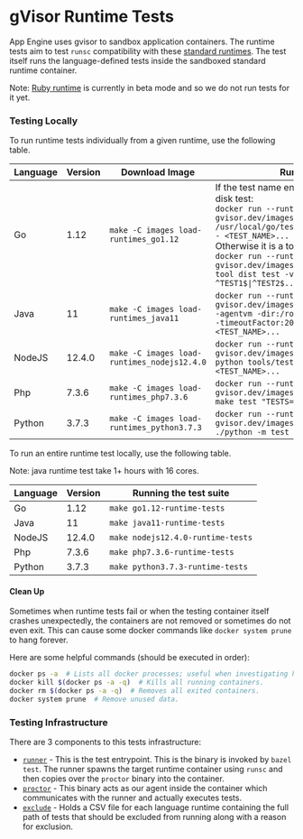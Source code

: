 # gVisor Runtime Tests

App Engine uses gvisor to sandbox application containers. The runtime tests aim
to test `runsc` compatibility with these
[standard runtimes](https://cloud.google.com/appengine/docs/standard/runtimes).
The test itself runs the language-defined tests inside the sandboxed standard
runtime container.

Note: [Ruby runtime](https://cloud.google.com/appengine/docs/standard/ruby) is
currently in beta mode and so we do not run tests for it yet.

### Testing Locally

To run runtime tests individually from a given runtime, use the following table.

Language | Version | Download Image                              | Run Test(s)
-------- | ------- | ------------------------------------------- | -----------
Go       | 1.12    | `make -C images load-runtimes_go1.12`       | If the test name ends with `.go`, it is an on-disk test: <br> `docker run --runtime=runsc -it gvisor.dev/images/runtimes/go1.12 ( cd /usr/local/go/test ; go run run.go -v -- <TEST_NAME>... )` <br> Otherwise it is a tool test: <br> `docker run --runtime=runsc -it gvisor.dev/images/runtimes/go1.12 go tool dist test -v -no-rebuild ^TEST1$\|^TEST2$...`
Java     | 11      | `make -C images load-runtimes_java11`       | `docker run --runtime=runsc -it gvisor.dev/images/runtimes/java11 jtreg -agentvm -dir:/root/test/jdk -noreport -timeoutFactor:20 -verbose:summary <TEST_NAME>...`
NodeJS   | 12.4.0  | `make -C images load-runtimes_nodejs12.4.0` | `docker run --runtime=runsc -it gvisor.dev/images/runtimes/nodejs12.4.0 python tools/test.py --timeout=180 <TEST_NAME>...`
Php      | 7.3.6   | `make -C images load-runtimes_php7.3.6`     | `docker run --runtime=runsc -it gvisor.dev/images/runtimes/php7.3.6 make test "TESTS=<TEST_NAME>..."`
Python   | 3.7.3   | `make -C images load-runtimes_python3.7.3`  | `docker run --runtime=runsc -it gvisor.dev/images/runtimes/python3.7.3 ./python -m test <TEST_NAME>...`

To run an entire runtime test locally, use the following table.

Note: java runtime test take 1+ hours with 16 cores.

Language | Version | Running the test suite
-------- | ------- | ---------------------------------
Go       | 1.12    | `make go1.12-runtime-tests`
Java     | 11      | `make java11-runtime-tests`
NodeJS   | 12.4.0  | `make nodejs12.4.0-runtime-tests`
Php      | 7.3.6   | `make php7.3.6-runtime-tests`
Python   | 3.7.3   | `make python3.7.3-runtime-tests`

#### Clean Up

Sometimes when runtime tests fail or when the testing container itself crashes
unexpectedly, the containers are not removed or sometimes do not even exit. This
can cause some docker commands like `docker system prune` to hang forever.

Here are some helpful commands (should be executed in order):

```bash
docker ps -a  # Lists all docker processes; useful when investigating hanging containers.
docker kill $(docker ps -a -q)  # Kills all running containers.
docker rm $(docker ps -a -q)  # Removes all exited containers.
docker system prune  # Remove unused data.
```

### Testing Infrastructure

There are 3 components to this tests infrastructure:

-   [`runner`](runner) - This is the test entrypoint. This is the binary is
    invoked by `bazel test`. The runner spawns the target runtime container
    using `runsc` and then copies over the `proctor` binary into the container.
-   [`proctor`](proctor) - This binary acts as our agent inside the container
    which communicates with the runner and actually executes tests.
-   [`exclude`](exclude) - Holds a CSV file for each language runtime containing
    the full path of tests that should be excluded from running along with a
    reason for exclusion.
